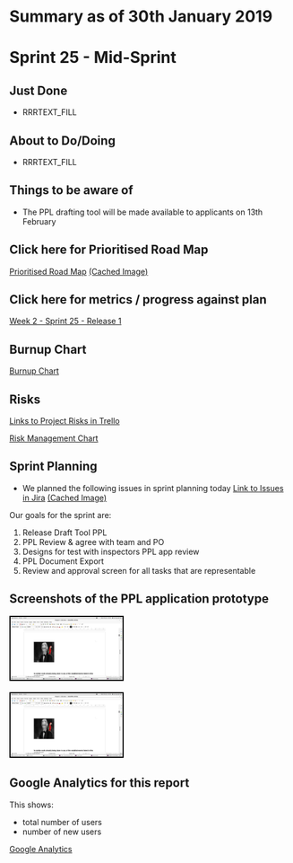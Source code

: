 # Summary as of 30th January 2019 

# Sprint 25 - Mid-Sprint

## Just Done
* RRRTEXT_FILL

## About to Do/Doing
* RRRTEXT_FILL

## Things to be aware of
* The PPL drafting tool will be made available to applicants on 13th February 

## Click here for Prioritised Road Map
[Prioritised Road Map](https://trello.com/b/p7x9hbPV/prioritised-roadmap)    [\(Cached Image\)](graphs/ASLRoadMap30012019.jpg)

## Click here for metrics / progress against plan
[Week 2 - Sprint 25 - Release 1](graphs/progress30012019.png)

## Burnup Chart

[Burnup Chart](burnup30012019.md)

## Risks
[Links to Project Risks in Trello](https://trello.com/b/VuFuCL7t/risk-register-and-kpis-asl-delivery) 

[Risk Management Chart](risk30012019.png)

## Sprint Planning
* We planned the following issues in sprint planning today [Link to Issues in Jira](https://jira.digital.homeoffice.gov.uk/secure/RapidBoard.jspa?rapidView=261)    [\(Cached Image\)](graphs/sprint30012019.png)

Our goals for the sprint are:
1. Release Draft Tool PPL
2. PPL Review & agree with team and PO
3. Designs for test with inspectors PPL app review
4. PPL Document Export
5. Review and approval screen for all tasks that are representable

## Screenshots of the PPL application prototype
<a href="graphs/proto1_30012019.png"><img src="graphs/proto1_30012019.png" alt="HTML5 Icon" width="200" style="border:2px solid black"></a>
<br>
<br>
<a href="graphs/proto2_30012019.png"><img src="graphs/proto2_30012019.png" alt="HTML5 Icon" width="200" style="border:2px solid black"></a>

## Google Analytics for this report

This shows:
* total number of users
* number of new users

[Google Analytics](graphs/GA30012019.jpg)

